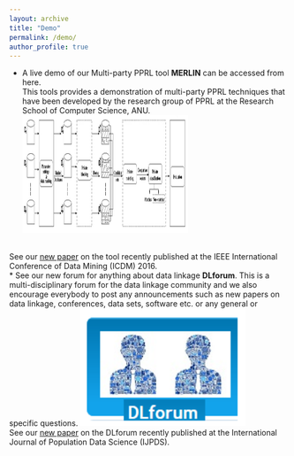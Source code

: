 ```yaml
---
layout: archive
title: "Demo"
permalink: /demo/
author_profile: true
---
```


 * A live demo of our Multi-party PPRL tool <b>MERLIN</b> can be accessed from here.<br> 
   This tools provides a demonstration of multi-party PPRL techniques that have been developed by the research group of PPRL at the    Research School of Computer Science, ANU.
 <a href="https://dmm.anu.edu.au/MERLIN/"><img src='/images/mdpprl.png' width="300px" height="213px"></a>
 <br>
 See our <a href="https://ieeexplore.ieee.org/document/7395877">new paper</a> on the tool recently published at the IEEE International Conference of Data Mining (ICDM) 2016. 
 
 <br>
 * See our new forum for anything about data linkage <b>DLforum</b>. This is a multi-disciplinary forum for the data linkage community and we also encourage everybody to post any announcements such as new papers on data linkage, conferences, data sets, software etc. or any general or specific questions.
 <a href="https://dmm.anu.edu.au/DLforum/index.php"><img src='/images/dlforum.png' width="300px" height="213px"></a>
 <br>
See our <a href="https://ijpds.org/article/view/420">new paper</a> on the DLforum recently published at the International Journal of Population Data Science (IJPDS). 
